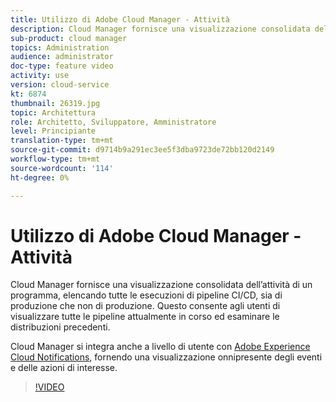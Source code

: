 ```yaml
---
title: Utilizzo di Adobe Cloud Manager - Attività
description: Cloud Manager fornisce una visualizzazione consolidata dell’attività di un programma, elencando tutte le esecuzioni di pipeline CI/CD, sia di produzione che non di produzione. Questo consente agli utenti di visualizzare tutte le pipeline attualmente in corso ed esaminare le distribuzioni precedenti.
sub-product: cloud manager
topics: Administration
audience: administrator
doc-type: feature video
activity: use
version: cloud-service
kt: 6874
thumbnail: 26319.jpg
topic: Architettura
role: Architetto, Sviluppatore, Amministratore
level: Principiante
translation-type: tm+mt
source-git-commit: d9714b9a291ec3ee5f3dba9723de72bb120d2149
workflow-type: tm+mt
source-wordcount: '114'
ht-degree: 0%

---
```



# Utilizzo di Adobe Cloud Manager - Attività

Cloud Manager fornisce una visualizzazione consolidata dell’attività di un programma, elencando tutte le esecuzioni di pipeline CI/CD, sia di produzione che non di produzione. Questo consente agli utenti di visualizzare tutte le pipeline attualmente in corso ed esaminare le distribuzioni precedenti.

Cloud Manager si integra anche a livello di utente con [Adobe Experience Cloud Notifications](https://experienceleague.adobe.com/docs/experience-manager-cloud-manager/using/how-to-use/notifications.html), fornendo una visualizzazione onnipresente degli eventi e delle azioni di interesse.

>[!VIDEO](https://video.tv.adobe.com/v/26319/?quality=12&learn=on)
